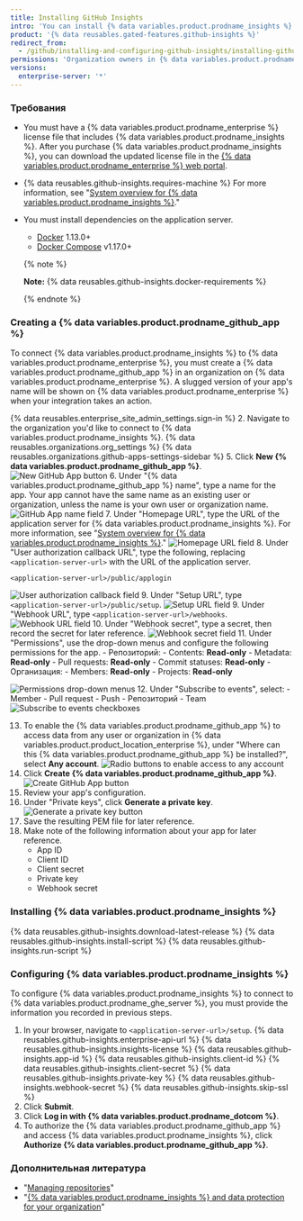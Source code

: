 ```yaml
---
title: Installing GitHub Insights
intro: 'You can install {% data variables.product.prodname_insights %} and connect the standalone application to {% data variables.product.prodname_ghe_server %}.'
product: '{% data reusables.gated-features.github-insights %}'
redirect_from:
  - /github/installing-and-configuring-github-insights/installing-github-insights
permissions: 'Organization owners in {% data variables.product.prodname_enterprise %} with read permissions to the `github/insights-releases` repository and administrative access to the application server can install {% data variables.product.prodname_insights %}.'
versions:
  enterprise-server: '*'
---
```


### Требования

- You must have a {% data variables.product.prodname_enterprise %} license file that includes {% data variables.product.prodname_insights %}. After you purchase {% data variables.product.prodname_insights %}, you can download the updated license file in the [{% data variables.product.prodname_enterprise %} web portal](https://enterprise.github.com/download).
- {% data reusables.github-insights.requires-machine %} For more information, see "[System overview for {% data variables.product.prodname_insights %}](/github/installing-and-configuring-github-insights/system-overview-for-github-insights#requirements-for-running-github-insights)."
- You must install dependencies on the application server.
  - [Docker](https://docs.docker.com/install/) 1.13.0+
  - [Docker Compose](https://docs.docker.com/compose/install/) v1.17.0+

  {% note %}

  **Note:** {% data reusables.github-insights.docker-requirements %}

  {% endnote %}

### Creating a {% data variables.product.prodname_github_app %}

To connect {% data variables.product.prodname_insights %} to {% data variables.product.prodname_enterprise %}, you must create a {% data variables.product.prodname_github_app %} in an organization on {% data variables.product.prodname_enterprise %}. A slugged version of your app's name will be shown on {% data variables.product.prodname_enterprise %} when your integration takes an action.

{% data reusables.enterprise_site_admin_settings.sign-in %}
2. Navigate to the organization you'd like to connect to
{% data variables.product.prodname_insights %}.
{% data reusables.organizations.org_settings %}
{% data reusables.organizations.github-apps-settings-sidebar %}
5. Click **New {% data variables.product.prodname_github_app %}**. ![New GitHub App button](/assets/images/help/apps/github_apps_new.png)
6. Under "{% data variables.product.prodname_github_app %} name", type a name for the app. Your app cannot have the same name as an existing user or organization, unless the name is your own user or organization name. ![GitHub App name field](/assets/images/help/apps/github_apps_app_name.png)
7. Under "Homepage URL", type the URL of the application server for {% data variables.product.prodname_insights %}. For more information, see "[System overview for {% data variables.product.prodname_insights %}](/insights/installing-and-configuring-github-insights/system-overview-for-github-insights#requirements-for-running-github-insights)." ![Homepage URL field](/assets/images/help/apps/github_apps_homepage_url.png)
8. Under "User authorization callback URL", type the following, replacing `<application-server-url>` with the URL of the application server.
   ```
   <application-server-url>/public/applogin
   ```
   ![User authorization callback field](/assets/images/help/apps/github_apps_user_authorization.png)
9. Under "Setup URL", type `<application-server-url>/public/setup`. ![Setup URL field](/assets/images/help/apps/github-apps-setup-url.png)
9. Under "Webhook URL", type `<application-server-url>/webhooks`. ![Webhook URL field](/assets/images/help/apps/github_apps_webhook_url.png)
10. Under "Webhook secret", type a secret, then record the secret for later reference. ![Webhook secret field](/assets/images/help/apps/github_apps_webhook_secret.png)
11. Under "Permissions", use the drop-down menus and configure the following permissions for the app.
    - Репозиторий:
      - Contents: **Read-only**
      - Metadata: **Read-only**
      - Pull requests: **Read-only**
      - Commit statuses: **Read-only**
    - Организация:
      - Members: **Read-only**
      - Projects: **Read-only**

  ![Permissions drop-down menus](/assets/images/help/apps/github_apps_new_permissions_post2dot13.png)
12. Under "Subscribe to events", select:
    - Member
    - Pull request
    - Push
    - Репозиторий
    - Team ![Subscribe to events checkboxes](/assets/images/help/apps/github_apps_subscribe_to_events_pr_push_repository.png)

13. To enable the {% data variables.product.prodname_github_app %} to access data from any user or organization in {% data variables.product.product_location_enterprise %}, under "Where can this {% data variables.product.prodname_github_app %} be installed?", select **Any account**. ![Radio buttons to enable access to any account](/assets/images/help/apps/github_apps_installation_options_any_account.png)
14. Click **Create {% data variables.product.prodname_github_app %}**. ![Create GitHub App button](/assets/images/help/apps/github_apps_create_github_app.png)
15. Review your app's configuration.
16. Under "Private keys", click **Generate a private key**. ![Generate a private key button](/assets/images/help/apps/generate-private-key.png)
17. Save the resulting PEM file for later reference.
18. Make note of the following information about your app for later reference.
    - App ID
    - Client ID
    - Client secret
    - Private key
    - Webhook secret

### Installing {% data variables.product.prodname_insights %}

{% data reusables.github-insights.download-latest-release %}
{% data reusables.github-insights.install-script %}
{% data reusables.github-insights.run-script %}

### Configuring {% data variables.product.prodname_insights %}

To configure {% data variables.product.prodname_insights %} to connect to {% data variables.product.prodname_ghe_server %}, you must provide the information you recorded in previous steps.

1. In your browser, navigate to `<application-server-url>/setup`.
{% data reusables.github-insights.enterprise-api-url %}
{% data reusables.github-insights.insights-license %}
{% data reusables.github-insights.app-id %}
{% data reusables.github-insights.client-id %}
{% data reusables.github-insights.client-secret %}
{% data reusables.github-insights.private-key %}
{% data reusables.github-insights.webhook-secret %}
{% data reusables.github-insights.skip-ssl %}
11. Click **Submit**.
12. Click **Log in with {% data variables.product.prodname_dotcom %}**.
13. To authorize the {% data variables.product.prodname_github_app %} and access {% data variables.product.prodname_insights %}, click **Authorize {% data variables.product.prodname_github_app %}**.

### Дополнительная литература

- "[Managing repositories](/insights/installing-and-configuring-github-insights/managing-repositories)"
- "[{% data variables.product.prodname_insights %} and data protection for your organization](/github/site-policy/github-insights-and-data-protection-for-your-organization)"
